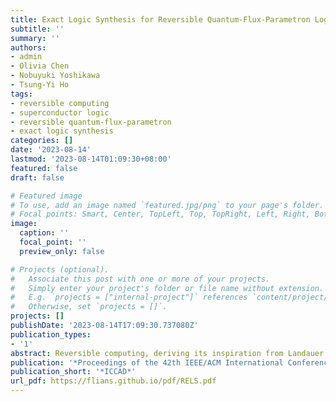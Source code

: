 ```yaml
---
title: Exact Logic Synthesis for Reversible Quantum-Flux-Parametron Logic
subtitle: ''
summary: ''
authors:
- admin
- Olivia Chen
- Nobuyuki Yoshikawa
- Tsung-Yi Ho
tags:
- reversible computing
- superconductor logic
- reversible quantum-flux-parametron
- exact logic synthesis
categories: []
date: '2023-08-14'
lastmod: '2023-08-14T01:09:30+08:00'
featured: false
draft: false

# Featured image
# To use, add an image named `featured.jpg/png` to your page's folder.
# Focal points: Smart, Center, TopLeft, Top, TopRight, Left, Right, BottomLeft, Bottom, BottomRight.
image:
  caption: ''
  focal_point: ''
  preview_only: false

# Projects (optional).
#   Associate this post with one or more of your projects.
#   Simply enter your project's folder or file name without extension.
#   E.g. `projects = ["internal-project"]` references `content/project/deep-learning/index.md`.
#   Otherwise, set `projects = []`.
projects: []
publishDate: '2023-08-14T17:09:30.737080Z'
publication_types:
- '1'
abstract: Reversible computing, deriving its inspiration from Landauer's principle, has captured significant interest as a promising technology for logic operations without energy dissipation. The reversible quantum-flux-parametron (RQFP) stands as the first practical reversible logic gate using adiabatic superconducting devices, whose logical and physical reversibility has been experimentally demonstrated. However, due to its unique logic function and structure, the design of RQFP logic circuits is a highly challenging task. At present, there are no automated design tools available for RQFP logic. Therefore, this paper proposes the first exact logic synthesis algorithm for RQFP logic. It formulates the synthesis problem as the Boolean satisfiability problem and subsequently constructs and calls upon the incremental propositional logic model iteratively for optimal synthesis with the least number of gates and garbage outputs. Experimental results on the reversible logic benchmark from RevLib demonstrate the effectiveness of the proposed algorithm.
publication: '*Proceedings of the 42th IEEE/ACM International Conference on Computer-Aided Design*'
publication_short: '*ICCAD*'
url_pdf: https://flians.github.io/pdf/RELS.pdf
---
```

